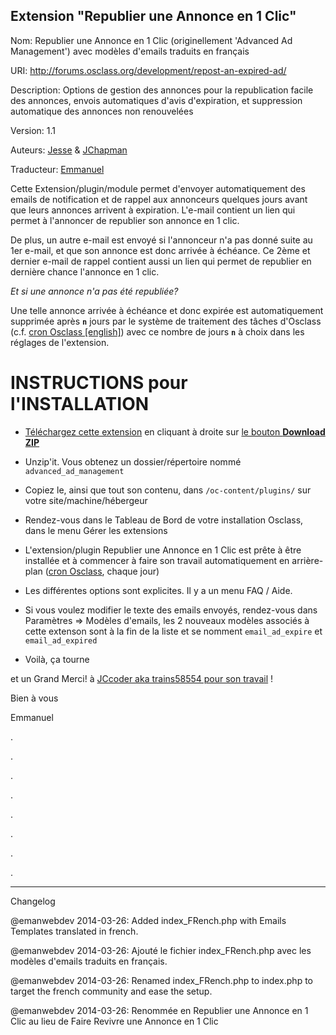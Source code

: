Extension "Republier une Annonce en 1 Clic"
-------------------------------------------

Nom: Republier une Annonce en 1 Clic (originellement 'Advanced Ad Management') avec modèles d'emails traduits en français

URI: http://forums.osclass.org/development/repost-an-expired-ad/

Description: Options de gestion des annonces pour la republication facile des annonces, envois automatiques d'avis d'expiration, et suppression automatique des annonces non renouvelées

Version: 1.1

Auteurs: [Jesse](http://forums.osclass.org/profile/?u=7185 "Profil sur forums.osclass.org") & [JChapman](http://forums.osclass.org/profile/?u=1728 "Profil sur forums.osclass.org")

Traducteur: [Emmanuel](http://forums.osclass.org/profile/?u=8769 "Profil sur forums.osclass.org")



Cette Extension/plugin/module permet d'envoyer automatiquement des emails de notification et de rappel aux annonceurs quelques jours avant que leurs annonces arrivent à expiration. L'e-mail contient un lien qui permet à l'annoncer de republier son annonce en 1 clic. 

De plus, un autre e-mail est envoyé si l'annonceur n'a pas donné suite au 1er e-mail, et que son annonce est donc arrivée à échéance. Ce 2ème et dernier e-mail de rappel contient aussi un lien qui permet de republier en dernière chance l'annonce en 1 clic. 

_Et si une annonce n'a pas été republiée?_ 

Une telle annonce arrivée à échéance et donc expirée est automatiquement supprimée après **`n`** jours 
par le système de traitement des tâches d'Osclass (c.f. [cron Osclass [english]](http://doc.osclass.org/Cron)) 
avec ce nombre de jours **`n`** à choix dans les réglages de l'extension.


INSTRUCTIONS pour l'INSTALLATION
================================

+ [Téléchargez cette extension](https://github.com/emanwebdev/Advanced-Ad-Management/archive/fr_FR.zip) en cliquant à droite sur [le bouton **Download ZIP**](https://github.com/emanwebdev/Advanced-Ad-Management/archive/fr_FR.zip)

+ Unzip'it. Vous obtenez un dossier/répertoire nommé `advanced_ad_management`

+ Copiez le, ainsi que tout son contenu, dans `/oc-content/plugins/` sur votre site/machine/hébergeur

+ Rendez-vous dans le Tableau de Bord de votre installation Osclass, dans le menu Gérer les extensions

+ L'extension/plugin Republier une Annonce en 1 Clic est prête à être installée et à commencer à faire son travail 
automatiquement en arrière-plan ([cron Osclass](http://doc.osclass.org/Cron), chaque jour)

+ Les différentes options sont explicites. Il y a un menu FAQ / Aide.

+ Si vous voulez modifier le texte des emails envoyés, rendez-vous dans Paramètres => Modèles d'emails, les 2 nouveaux modèles associés à cette extenson sont à la fin de la liste et se nomment `email_ad_expire` et `email_ad_expired`

+ Voilà, ça tourne


et un Grand Merci! à [JCcoder aka trains58554 pour son travail](https://github.com/trains58554/Advanced-Ad-Management/commits/master) !


Bien à vous

Emmanuel


.

.

.

.

.

.

.

.

----

Changelog

@emanwebdev 2014-03-26: Added index_FRench.php with Emails Templates translated in french.

@emanwebdev 2014-03-26: Ajouté le fichier index_FRench.php avec les modèles d'emails traduits en français.

@emanwebdev 2014-03-26: Renamed index_FRench.php to index.php to target the french community and ease the setup.

@emanwebdev 2014-03-26: Renommée en Republier une Annonce en 1 Clic au lieu de Faire Revivre une Annonce en 1 Clic

